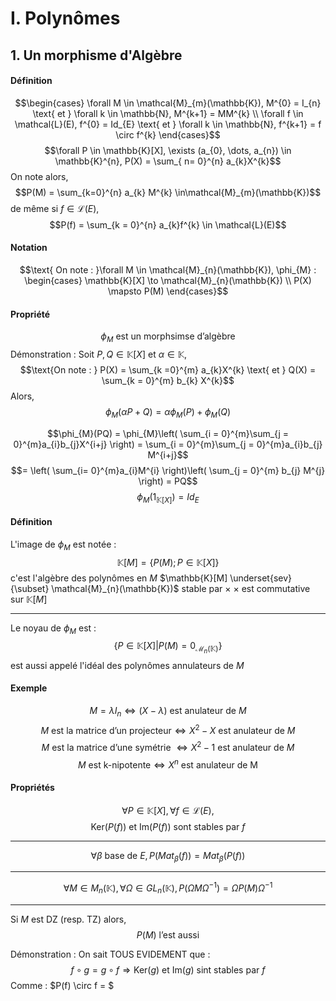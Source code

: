 # I. Polynômes
## 1. Un morphisme d'Algèbre
#### Définition
$$\begin{cases}
\forall M \in \mathcal{M}_{m}(\mathbb{K}), M^{0} = I_{n} \text{ et } \forall k \in \mathbb{N}, M^{k+1} = MM^{k} \\
\forall f \in \mathcal{L}(E), f^{0} = Id_{E} \text{ et } \forall k \in \mathbb{N}, f^{k+1} = f \circ f^{k}
\end{cases}$$
$$\forall P \in \mathbb{K}[X], \exists (a_{0}, \dots, a_{n}) \in \mathbb{K}^{n}, P(X) = \sum_{ n= 0}^{n} a_{k}X^{k}$$
On note alors, 
$$P(M) = \sum_{k=0}^{n} a_{k} M^{k} \in\mathcal{M}_{m}(\mathbb{K})$$
de même si $f \in \mathcal{L}(E)$, 
$$P(f) = \sum_{k = 0}^{n} a_{k}f^{k} \in \mathcal{L}(E)$$

#### Notation
$$\text{ On note : }\forall M \in \mathcal{M}_{n}(\mathbb{K}), \phi_{M} : \begin{cases}
\mathbb{K}[X] \to \mathcal{M}_{n}(\mathbb{K}) \\
P(X) \mapsto P(M)
\end{cases}$$

#### Propriété
$$\phi_{M} \text{ est un morphsimse d'algèbre}$$
Démonstration : 
Soit $P, Q \in \mathbb{K}[X]$ et $\alpha \in \mathbb{K}$, 
$$\text{On note : } P(X) = \sum_{k =0}^{m} a_{k}X^{k} \text{ et } Q(X) = \sum_{k = 0}^{m} b_{k} X^{k}$$
Alors, 
$$\phi_{M}(\alpha P + Q) = \alpha\phi_{M}(P) + \phi_{M}(Q)$$

$$\phi_{M}(PQ) = \phi_{M}\left( \sum_{i = 0}^{m}\sum_{j = 0}^{m}a_{i}b_{j}X^{i+j} \right) = \sum_{i = 0}^{m}\sum_{j = 0}^{m}a_{i}b_{j} M^{i+j}$$
$$= \left( \sum_{i= 0}^{m}a_{i}M^{i} \right)\left( 
\sum_{j = 0}^{m} b_{j} M^{j} \right) = PQ$$
$$\phi_{M}(1_{\mathbb{K}[X]}) = Id_{E}$$

#### Définition
L'image de $\phi_{M}$ est notée : 
$$\mathbb{K}[M] = \{ P(M) ; P \in \mathbb{K}[X] \}$$
c'est l'algèbre des polynômes en $M$
$\mathbb{K}[M] \underset{sev}{\subset} \mathcal{M}_{n}(\mathbb{K})$ stable par $\times$
$\times$ est commutative sur $\mathbb{K}[M]$

___
Le noyau de $\phi_{M}$ est : 
$$\{ P \in \mathbb{K}[X] | P(M) = 0_{\mathcal{M}_{n}(\mathbb{K})} \}$$
est aussi appelé l'idéal des polynômes annulateurs de $M$

#### Exemple
$$M = \lambda I_{n} \Leftrightarrow (X-\lambda) \text{ est anulateur de }M $$
$$M \text{ est la matrice d'un projecteur}\Leftrightarrow X^{2}-X \text{ est anulateur de }M$$
$$M \text{ est la matrice d'une symétrie } \Leftrightarrow X^{2}-1\text{ est anulateur de }M$$
$$M \text{ est k-nipotente} \Leftrightarrow  X^{n} \text{ est anulateur de M}$$

#### Propriétés
$$\forall P \in \mathbb{K}[X], \forall f \in \mathcal{L}(E),$$
$$\mathrm{Ker}(P(f)) \text{ et } \mathrm{Im}(P(f)) \text{ sont stables par }f$$
___
$$\forall \beta \text{ base de }E, P(Mat_{\beta}(f)) = Mat_{\beta}(P(f))$$
___
$$\forall M \in M_{n}(\mathbb{K}), \forall \Omega \in GL_{n}(\mathbb{K}), P(\Omega M\Omega^{-1}) = \Omega P(M) \Omega^{-1}$$
___
Si $M$ est DZ (resp. TZ) alors, 
$$P(M) \text{ l'est aussi}$$

Démonstration :
On sait TOUS EVIDEMENT que : 
$$f \circ g = g \circ f \Rightarrow \mathrm{Ker}(g) \text{ et } \mathrm{Im}(g) \text{ sint stables par }f$$
Comme : $P(f) \circ f = $